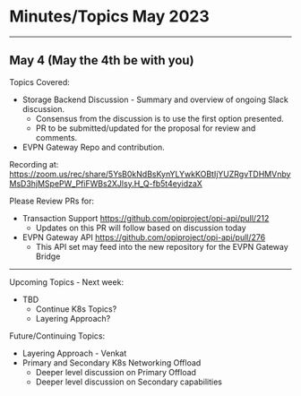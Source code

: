 # Minutes/Topics May 2023

---

## May 4 (May the 4th be with you)

Topics Covered:

- Storage Backend Discussion - Summary and overview of ongoing Slack discussion.
  - Consensus from the discussion is to use the first option presented.
  - PR to be submitted/updated for the proposal for review and comments.
- EVPN Gateway Repo and contribution.

Recording at: <https://zoom.us/rec/share/5YsB0kNdBsKynYLYwkKOBtIjYUZRgvTDHMVnbyMsD3hjMSpePW_PfiFWBs2XJlsy.H_Q-fb5t4eyidzaX>

Please Review PRs for:

- Transaction Support <https://github.com/opiproject/opi-api/pull/212>
  - Updates on this PR will follow based on discussion today
- EVPN Gateway API <https://github.com/opiproject/opi-api/pull/276>
  - This API set may feed into the new repository for the EVPN Gateway Bridge

---

Upcoming Topics - Next week:

- TBD
  - Continue K8s Topics?
  - Layering Approach?

Future/Continuing Topics:

- Layering Approach - Venkat
- Primary and Secondary K8s Networking Offload
  - Deeper level discussion on Primary Offload
  - Deeper level discussion on Secondary capabilities
  